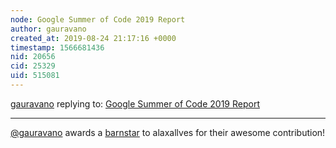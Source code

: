 ```yaml
---
node: Google Summer of Code 2019 Report
author: gauravano
created_at: 2019-08-24 21:17:16 +0000
timestamp: 1566681436
nid: 20656
cid: 25329
uid: 515081
---
```




[gauravano](../profile/gauravano) replying to: [Google Summer of Code 2019 Report](../notes/alaxallves/08-24-2019/google-summer-of-code-2019-report)

----
[@gauravano](/profile/gauravano) awards a <a href="//publiclab.org/wiki/barnstars">barnstar</a> to alaxallves for their awesome contribution!